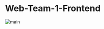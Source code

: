# Web-Team-1-Frontend

![main](https://user-images.githubusercontent.com/55469709/144795114-5df6ac92-be4e-4abc-81ab-4a133fc46afe.png)
